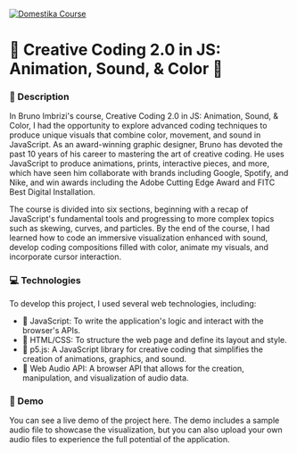 [![Domestika Course](https://img.shields.io/badge/Domestika%20Course-Link-White?labelColor=red&style=for-the-badge&link=https://www.domestika.org/en/courses/3862-creative-coding-2-0-in-js-animation-sound-color)](https://www.domestika.org/en/courses/3862-creative-coding-2-0-in-js-animation-sound-color)
# 🌈 Creative Coding 2.0 in JS: Animation, Sound, & Color 🌈

### 📝 Description

In Bruno Imbrizi's course, Creative Coding 2.0 in JS: Animation, Sound, & Color, I had the opportunity to explore advanced coding techniques to produce unique visuals that combine color, movement, and sound in JavaScript. As an award-winning graphic designer, Bruno has devoted the past 10 years of his career to mastering the art of creative coding. He uses JavaScript to produce animations, prints, interactive pieces, and more, which have seen him collaborate with brands including Google, Spotify, and Nike, and win awards including the Adobe Cutting Edge Award and FITC Best Digital Installation.

The course is divided into six sections, beginning with a recap of JavaScript's fundamental tools and progressing to more complex topics such as skewing, curves, and particles. By the end of the course, I had learned how to code an immersive visualization enhanced with sound, develop coding compositions filled with color, animate my visuals, and incorporate cursor interaction.

### 💻 Technologies

To develop this project, I used several web technologies, including:

-  🔹 JavaScript: To write the application's logic and interact with the browser's APIs.
- 🔹 HTML/CSS: To structure the web page and define its layout and style.
- 🔹 p5.js: A JavaScript library for creative coding that simplifies the creation of animations, graphics, and sound.
- 🔹 Web Audio API: A browser API that allows for the creation, manipulation, and visualization of audio data.


### 🎥 Demo

You can see a live demo of the project here. The demo includes a sample audio file to showcase the visualization, but you can also upload your own audio files to experience the full potential of the application.
